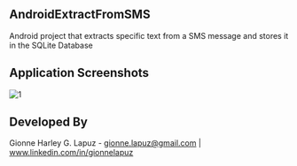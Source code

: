 ## AndroidExtractFromSMS
Android project that extracts specific text from a SMS message and stores it in the SQLite Database

## Application Screenshots
![1](https://user-images.githubusercontent.com/33053218/32068899-2a9f1a54-baba-11e7-90da-c66d823d179e.png)

## Developed By
Gionne Harley G. Lapuz - gionne.lapuz@gmail.com | www.linkedin.com/in/gionnelapuz
 
